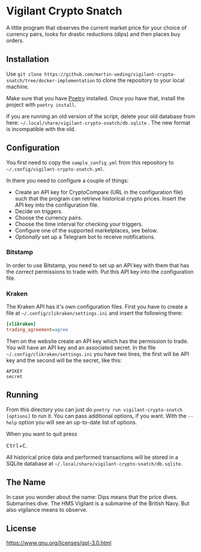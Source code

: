 # Vigilant Crypto Snatch

A little program that observes the current market price for your choice of currency pairs, looks for drastic reductions (dips) and then places buy orders.

## Installation

Use `git clone https://github.com/martin-ueding/vigilant-crypto-snatch/tree/docker-implementation` to clone the repository to your local machine.

Make sure that you have [Poetry](https://python-poetry.org/) installed. Once you have that, install the project with `poetry install`.

If you are running an old version of the script, delete your old database from here: `~/.local/share/vigilant-crypto-snatch/db.sqlite` . The new format is incompatible with the old.

## Configuration

You first need to copy the `sample_config.yml` from this repository to `~/.config/vigilant-crypto-snatch.yml`.

In there you need to configure a couple of things:

- Create an API key for CryptoCompare (URL in the configuration file) such that the program can retrieve historical crypto prices. Insert the API key into the configuration file.
- Decide on triggers.
- Choose the currency pairs.
- Choose the time interval for checking your triggers.
- Configure one of the supported marketplaces, see below.
- *Optionally* set up a Telegram bot to receive notifications.

### Bitstamp

In order to use Bitstamp, you need to set up an API key with them that has the correct permissions to trade with. Put this API key into the configuration file.

### Kraken

The Kraken API has it's own configuration files. First you have to create a file at `~/.config/clikraken/settings.ini` and insert the following there:

```ini
[clikraken]
trading_agreement=agree
```

Then on the website create an API key which has the permission to trade. You will have an API key and an associated secret. In the file `~/.config/clikraken/settings.ini` you have two lines, the first will be API key and the second will be the secret, like this:

	APIKEY 
	secret

## Running

From this directory you can just do `poetry run vigilant-crypto-snatch [options]` to run it. You can pass additional options, if you want. With the `--help` option you will see an up-to-date list of options.

When you want to quit press 

<kbd>Ctrl</kbd>+<kbd>C</kbd>.

All historical price data and performed transactions will be stored in a SQLite database at `~/.local/share/vigilant-crypto-snatch/db.sqlite`. 

## The Name

In case you wonder about the name: Dips means that the price dives. Submarines dive. The HMS Vigilant is a submarine of the British Navy. But also vigilance means to observe.

## License

<https://www.gnu.org/licenses/gpl-3.0.html>
